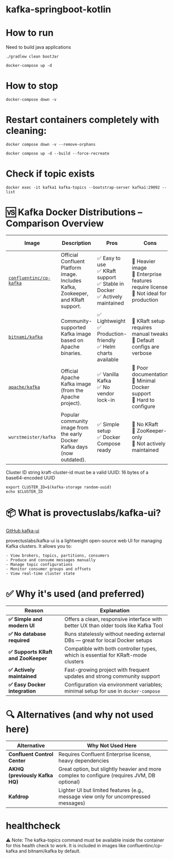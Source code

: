# kafka-springboot-kotlin

# How to run

Need to build java applications
```shell
./gradlew clean bootJar
```

```shell
docker-compose up -d
```

# How to stop

```shell
docker-compose down -v
```

# Restart containers completely with cleaning:

```shell
docker compose down -v --remove-orphans
```
```shell
docker compose up -d --build --force-recreate
```

# Check if topic exists

```shell
docker exec -it kafka1 kafka-topics --bootstrap-server kafka1:29092 --list
```

# 🆚 Kafka Docker Distributions – Comparison Overview

| Image                                                                          | Description                                                                      | Pros                                                                            | Cons                                                                                      | Recommended Use Case                                 |
|--------------------------------------------------------------------------------| -------------------------------------------------------------------------------- | ------------------------------------------------------------------------------- | ----------------------------------------------------------------------------------------- | ---------------------------------------------------- |
| [`confluentinc/cp-kafka`](https://hub.docker.com/r/confluentinc/cp-kafka/tags) | Official Confluent Platform image. Includes Kafka, Zookeeper, and KRaft support. | ✅ Easy to use<br>✅ KRaft support<br>✅ Stable in Docker<br>✅ Actively maintained | 🚫 Heavier image<br>🚫 Enterprise features require license<br>🚫 Not ideal for production | ✅ Best for local development & KRaft experimentation |
| [`bitnami/kafka`](https://hub.docker.com/r/bitnami/kafka)                      | Community-supported Kafka image based on Apache binaries.                        | ✅ Lightweight<br>✅ Production-friendly<br>✅ Helm charts available               | 🚫 KRaft setup requires manual tweaks<br>🚫 Default configs are verbose                   | ✅ Suitable for cloud/K8s & production environments   |
| [`apache/kafka`](https://hub.docker.com/r/apache/kafka)                        | Official Apache Kafka image (from the Apache project).                           | ✅ Vanilla Kafka<br>✅ No vendor lock-in                                          | 🚫 Poor documentation<br>🚫 Minimal Docker support<br>🚫 Hard to configure                | ❗ Advanced users only – pure Apache setups           |
| `wurstmeister/kafka`                                                           | Popular community image from the early Docker Kafka days (now outdated).         | ✅ Simple setup<br>✅ Docker Compose ready                                        | 🚫 No KRaft<br>🚫 ZooKeeper-only<br>🚫 Not actively maintained                            | ❌ Not recommended for new setups                     |

Cluster ID string kraft-cluster-id must be a valid UUID:
16 bytes of a base64-encoded UUID

```shell
export CLUSTER_ID=$(kafka-storage random-uuid)
echo $CLUSTER_ID
```

# 📦 What is provectuslabs/kafka-ui?

[GitHub kafka-ui](https://github.com/provectus/kafka-ui)

provectuslabs/kafka-ui is a lightweight open-source web UI for managing Kafka clusters. It allows you to:

    - View brokers, topics, partitions, consumers
    - Produce and consume messages manually
    - Manage topic configurations
    - Monitor consumer groups and offsets
    - View real-time cluster state

# ✅ Why it's used (and preferred)

| Reason                              | Explanation                                                                          |
| ------------------------------------| ------------------------------------------------------------------------------------ |
| **✅ Simple and modern UI**         | Offers a clean, responsive interface with better UX than older tools like Kafka Tool |
| **✅ No database required**         | Runs statelessly without needing external DBs — great for local Docker setups        |
| **✅ Supports KRaft and ZooKeeper** | Compatible with both controller types, which is essential for KRaft-mode clusters    |
| **✅ Actively maintained**          | Fast-growing project with frequent updates and strong community support              |
| **✅ Easy Docker integration**      | Configuration via environment variables; minimal setup for use in `docker-compose`   |


# 🔍 Alternatives (and why not used here)

| Alternative                    | Why Not Used Here                                                                            |
| ------------------------------ | -------------------------------------------------------------------------------------------- |
| **Confluent Control Center**   | Requires Confluent Enterprise license, heavy dependencies                                    |
| **AKHQ (previously Kafka HQ)** | Great option, but slightly heavier and more complex to configure (requires JVM, DB optional) |
| **Kafdrop**                    | Lighter UI but limited features (e.g., message view only for uncompressed messages)          |


# healthcheck
⚠️ Note: The kafka-topics command must be available inside the container for this health check to work. 
It is included in images like confluentinc/cp-kafka and bitnami/kafka by default.
